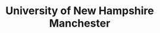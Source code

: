 ---
layout: repo
title: "University of New Hampshire Manchester"
id: 5887
permalink: repos/5887/
---